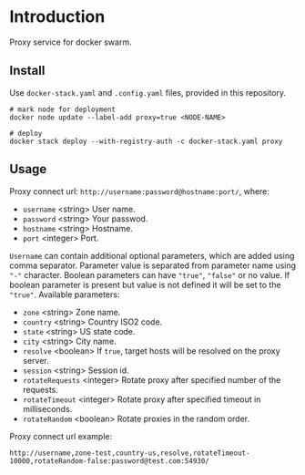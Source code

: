 # Introduction

Proxy service for docker swarm.

## Install

Use `docker-stack.yaml` and `.config.yaml` files, provided in this repository.

```shell
# mark node for deployment
docker node update --label-add proxy=true <NODE-NAME>

# deploy
docker stack deploy --with-registry-auth -c docker-stack.yaml proxy
```

## Usage

Proxy connect url: `http://username:password@hostname:port/`, where:

-   `username` <string\> User name.
-   `password` <string\> Your passwod.
-   `hostname` <string\> Hostname.
-   `port` <integer\> Port.

`Username` can contain additional optional parameters, which are added using comma separator. Parameter value is separated from parameter name using `"-"` character. Boolean parameters can have `"true"`, `"false"` or no value. If boolean parameter is present but value is not defined it will be set to the `"true"`. Available parameters:

-   `zone` <string\> Zone name.
-   `country` <string\> Country ISO2 code.
-   `state` <string\> US state code.
-   `city` <string\> City name.
-   `resolve` <boolean\> If `true`, target hosts will be resolved on the proxy server.
-   `session` <string\> Session id.
-   `rotateRequests` <integer\> Rotate proxy after specified number of the requests.
-   `rotateTimeout` <integer\> Rotate proxy after specified timeout in milliseconds.
-   `rotateRandom` <boolean\> Rotate proxies in the random order.

Proxy connect url example:

```text
http://username,zone-test,country-us,resolve,rotateTimeout-10000,rotateRandom-false:password@test.com:54930/

```

